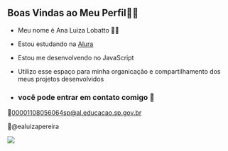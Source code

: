 ## Boas Vindas ao Meu Perfil🥰💚

- Meu nome é Ana Luiza Lobatto 🖤🤍

* Estou estudando na [Alura](https://alura.com.br)
  
- Estou me desenvolvendo no JavaScript
  
- Utilizo esse espaço para minha organicação e compartilhamento dos meus projetos desenvolvidos

- ### você pode entrar em contato comigo 🖤
🔴00001108056064sp@al.educacao.sp.gov.br

🔴@ealuizapereira

![](https://media1.tenor.com/m/5MWXE1h5OTMAAAAd/elif.gif)
